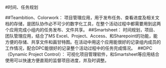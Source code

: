 #时间、任务规划

##Teambition、Colorwork：
项目管理应用，用于发布任务、查看进度及相关文档的存储，是团队协作必不可少的数字化工具，在整个活动过程中都需要用到这两个应用完成小组内的任务发布、文件共享。
##Smartsheet：
时间规划，项目、团队管理应用，结合了MS Excel、Project、Access、和Sharepoint的功能，能方便的存储、共享文件和画甘特图。在活动中用这个应用能很好的记录组内成员的工作情况，配合DPC能很好的记录整个活动过程中的任务完成情况。 
##DPC（Dynamic Project Control）：
可视化项目管理软件，和Smartsheet等应用结合使用可以快速方便直观的监督项目进度，并及时调整。